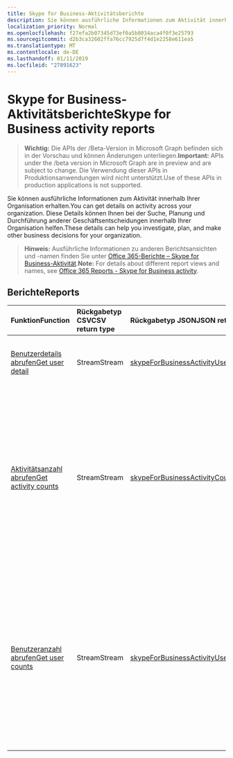 ```yaml
---
title: Skype for Business-Aktivitätsberichte
description: Sie können ausführliche Informationen zum Aktivität innerhalb Ihrer Organisation erhalten. Diese Details können Ihnen bei der Suche, Planung und Durchführung anderer Geschäftsentscheidungen innerhalb Ihrer Organisation helfen.
localization_priority: Normal
ms.openlocfilehash: f27efa2b07345d73ef0a5b0034aca4f0f3e25793
ms.sourcegitcommit: d2b3ca32602ffa76cc7925d7f4d1e2258e611ea5
ms.translationtype: MT
ms.contentlocale: de-DE
ms.lasthandoff: 01/11/2019
ms.locfileid: "27891623"
---
```

# <a name="skype-for-business-activity-reports"></a><span data-ttu-id="75a14-104">Skype for Business-Aktivitätsberichte</span><span class="sxs-lookup"><span data-stu-id="75a14-104">Skype for Business activity reports</span></span>

> <span data-ttu-id="75a14-105">**Wichtig:** Die APIs der /Beta-Version in Microsoft Graph befinden sich in der Vorschau und können Änderungen unterliegen.</span><span class="sxs-lookup"><span data-stu-id="75a14-105">**Important:** APIs under the /beta version in Microsoft Graph are in preview and are subject to change.</span></span> <span data-ttu-id="75a14-106">Die Verwendung dieser APIs in Produktionsanwendungen wird nicht unterstützt.</span><span class="sxs-lookup"><span data-stu-id="75a14-106">Use of these APIs in production applications is not supported.</span></span>

<span data-ttu-id="75a14-107">Sie können ausführliche Informationen zum Aktivität innerhalb Ihrer Organisation erhalten.</span><span class="sxs-lookup"><span data-stu-id="75a14-107">You can get details on activity across your organization.</span></span> <span data-ttu-id="75a14-108">Diese Details können Ihnen bei der Suche, Planung und Durchführung anderer Geschäftsentscheidungen innerhalb Ihrer Organisation helfen.</span><span class="sxs-lookup"><span data-stu-id="75a14-108">These details can help you investigate, plan, and make other business decisions for your organization.</span></span>

> <span data-ttu-id="75a14-109">**Hinweis:** Ausführliche Informationen zu anderen Berichtsansichten und -namen finden Sie unter [Office 365-Berichte – Skype for Business-Aktivität](https://support.office.com/client/Skype-for-Business-Online-activity-8cbe2eb2-1194-4fd7-b1ee-9f9287c82424).</span><span class="sxs-lookup"><span data-stu-id="75a14-109">**Note:** For details about different report views and names, see [Office 365 Reports - Skype for Business activity](https://support.office.com/client/Skype-for-Business-Online-activity-8cbe2eb2-1194-4fd7-b1ee-9f9287c82424).</span></span>

## <a name="reports"></a><span data-ttu-id="75a14-110">Berichte</span><span class="sxs-lookup"><span data-stu-id="75a14-110">Reports</span></span>

| <span data-ttu-id="75a14-111">Funktion</span><span class="sxs-lookup"><span data-stu-id="75a14-111">Function</span></span>                                 | <span data-ttu-id="75a14-112">Rückgabetyp CSV</span><span class="sxs-lookup"><span data-stu-id="75a14-112">CSV return type</span></span> | <span data-ttu-id="75a14-113">Rückgabetyp JSON</span><span class="sxs-lookup"><span data-stu-id="75a14-113">JSON return type</span></span>                         | <span data-ttu-id="75a14-114">Beschreibung</span><span class="sxs-lookup"><span data-stu-id="75a14-114">Description</span></span>                              |
| :--------------------------------------- | :-------------- | :--------------------------------------- | ---------------------------------------- |
| [<span data-ttu-id="75a14-115">Benutzerdetails abrufen</span><span class="sxs-lookup"><span data-stu-id="75a14-115">Get user detail</span></span>](../api/reportroot-getskypeforbusinessactivityuserdetail.md) | <span data-ttu-id="75a14-116">Stream</span><span class="sxs-lookup"><span data-stu-id="75a14-116">Stream</span></span>          | [<span data-ttu-id="75a14-117">skypeForBusinessActivityUserDetail</span><span class="sxs-lookup"><span data-stu-id="75a14-117">skypeForBusinessActivityUserDetail</span></span>](../resources/skypeforbusinessactivityuserdetail.md) | <span data-ttu-id="75a14-118">Rufen Sie Details der Skype for Business-Aktivität nach Benutzer ab.</span><span class="sxs-lookup"><span data-stu-id="75a14-118">Get details about Skype for Business activity by user.</span></span> |
| [<span data-ttu-id="75a14-119">Aktivitätsanzahl abrufen</span><span class="sxs-lookup"><span data-stu-id="75a14-119">Get activity counts</span></span>](../api/reportroot-getskypeforbusinessactivitycounts.md) | <span data-ttu-id="75a14-120">Stream</span><span class="sxs-lookup"><span data-stu-id="75a14-120">Stream</span></span>          | [<span data-ttu-id="75a14-121">skypeForBusinessActivityCounts</span><span class="sxs-lookup"><span data-stu-id="75a14-121">skypeForBusinessActivityCounts</span></span>](../resources/skypeforbusinessactivitycounts.md) | <span data-ttu-id="75a14-122">Rufen Sie die Trends dazu ab, wie viele Benutzer Konferenzsitzungen, die in Ihrem Unternehmen mit Skype for Business abgehalten wurden, organisiert und daran teilgenommen haben.</span><span class="sxs-lookup"><span data-stu-id="75a14-122">Get the trends on how many users organized and participated in conference sessions held in your organization through Skype for Business.</span></span> <span data-ttu-id="75a14-123">Der Bericht enthält auch die Anzahl von Peer-to-Peer-Sitzungen.</span><span class="sxs-lookup"><span data-stu-id="75a14-123">The report also includes the number of peer-to-peer sessions.</span></span> |
| [<span data-ttu-id="75a14-124">Benutzeranzahl abrufen</span><span class="sxs-lookup"><span data-stu-id="75a14-124">Get user counts</span></span>](../api/reportroot-getskypeforbusinessactivityusercounts.md) | <span data-ttu-id="75a14-125">Stream</span><span class="sxs-lookup"><span data-stu-id="75a14-125">Stream</span></span>          | [<span data-ttu-id="75a14-126">skypeForBusinessActivityUserCounts</span><span class="sxs-lookup"><span data-stu-id="75a14-126">skypeForBusinessActivityUserCounts</span></span>](../resources/skypeforbusinessactivityusercounts.md) | <span data-ttu-id="75a14-127">Rufen Sie die Trends dazu ab, wie viele eindeutige Benutzer Konferenzsitzungen, die in Ihrem Unternehmen mit Skype for Business abgehalten wurden, organisiert und daran teilgenommen haben.</span><span class="sxs-lookup"><span data-stu-id="75a14-127">Get the trends on how many unique users organized and participated in conference sessions held in your organization through Skype for Business.</span></span> <span data-ttu-id="75a14-128">Der Bericht enthält auch die Anzahl von Peer-to-Peer-Sitzungen.</span><span class="sxs-lookup"><span data-stu-id="75a14-128">The report also includes the number of peer-to-peer sessions.</span></span> |
